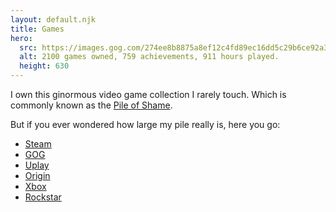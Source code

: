 ```yaml
---
layout: default.njk
title: Games
hero:
  src: https://images.gog.com/274ee8b8875a8ef12c4fd89ec16dd5c29b6ce92a390bafcea3e259fe10cefa11.jpg?namespace=stats_sharing
  alt: 2100 games owned, 759 achievements, 911 hours played.
  height: 630
---
```


I own this ginormous video game collection I rarely touch. Which is commonly known as the [Pile of Shame](https://www.urbandictionary.com/define.php?term=Pile%20of%20shame).

But if you ever wondered how large my pile really is, here you go:

* [Steam](https://steamcommunity.com/id/mvsde/)
* [GOG](https://www.gog.com/u/mvsde)
* [Uplay](https://club.ubisoft.com/profile/mvsde)
* [Origin](https://www.origin.com/gbr/en-us/profile/user/BobyAWXzmLlf6NasXubNEw--)
* [Xbox](https://account.xbox.com/en-us/profile?gamertag=mvsde)
* [Rockstar](https://socialclub.rockstargames.com/member/mvs_de)
